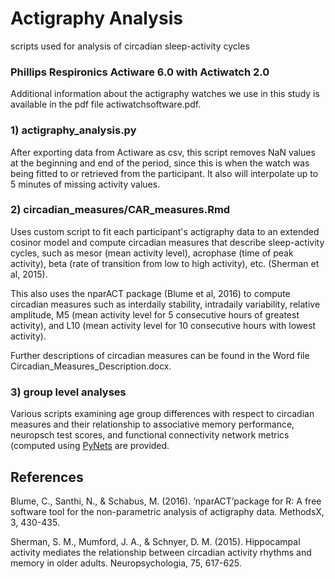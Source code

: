# Actigraphy Analysis
scripts used for analysis of circadian sleep-activity cycles

### Phillips Respironics Actiware 6.0 with Actiwatch 2.0
Additional information about the actigraphy watches we use in this study is available in the pdf file actiwatchsoftware.pdf.

### 1) actigraphy_analysis.py
After exporting data from Actiware as csv, this script removes NaN values at the beginning and end of the period, since this is when the watch was being fitted to or retrieved from the participant. It also will interpolate up to 5 minutes of missing activity values. 

### 2) circadian_measures/CAR_measures.Rmd
Uses custom script to fit each participant's actigraphy data to an extended cosinor model and compute circadian measures that describe sleep-activity cycles, such as mesor (mean activity level), acrophase (time of peak activity), beta (rate of transition from low to high activity), etc. (Sherman et al, 2015).

This also uses the nparACT package (Blume et al, 2016) to compute circadian measures such as interdaily stability, intradaily variability, relative amplitude, M5 (mean activity level for 5 consecutive hours of greatest activity), and L10 (mean activity level for 10 consecutive hours with lowest activity). 

Further descriptions of circadian measures can be found in the Word file Circadian_Measures_Description.docx.

### 3) group level analyses 
Various scripts examining age group differences with respect to circadian measures and their relationship to associative memory performance, neuropsch test scores, and functional connectivity network metrics (computed using [PyNets](https://github.com/dPys/PyNets) are provided. 


## References

Blume, C., Santhi, N., & Schabus, M. (2016). ‘nparACT’package for R: A free software tool for the non-parametric analysis of actigraphy data. MethodsX, 3, 430-435.

Sherman, S. M., Mumford, J. A., & Schnyer, D. M. (2015). Hippocampal activity mediates the relationship between circadian activity rhythms and memory in older adults. Neuropsychologia, 75, 617-625.
